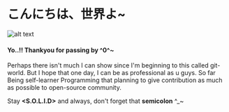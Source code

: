 # こんにちは、世界よ~
![alt text](https://media1.tenor.com/images/c7e2a91c4193e0f274caee6bdb8abb88/tenor.gif?itemid=15647487 "こんにちは")
#### Yo..!! Thankyou for passing by ^0^~ 
Perhaps there isn't much I can show since I'm beginning to this called git-world.
But I hope that one day, I can be as professional as u guys. 
So far Being self-learner Programming that planning to give contribution as much as possible to open-source community.
 
Stay __<S.O.L.I.D>__ and always, don't forget that __semicolon__ ^_~
